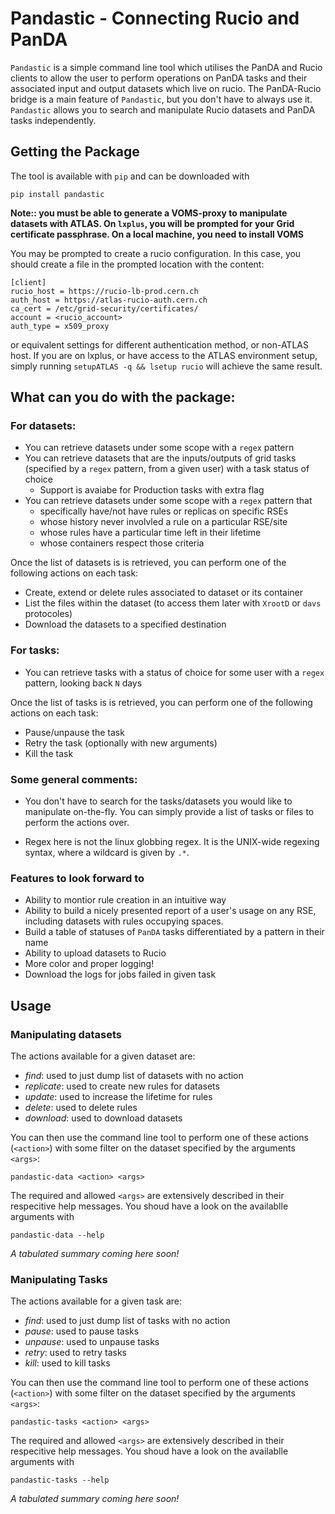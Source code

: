 # Pandastic - Connecting Rucio and PanDA

`Pandastic` is a simple command line tool which utilises the PanDA and Rucio clients to allow the user to perform operations on PanDA tasks and their associated input and output datasets which live on rucio.
The PanDA-Rucio bridge is a main feature of `Pandastic`, but you don't have to always use it.
`Pandastic` allows you to search and manipulate Rucio datasets and PanDA tasks independently.

## Getting the Package

The tool is available with `pip` and can be downloaded with

```
pip install pandastic
```

**Note:: you must be able to generate a VOMS-proxy to manipulate datasets with ATLAS. On `lxplus`, you will be prompted for your Grid certificate passphrase. On a local machine, you need to install VOMS**

You may be prompted to create a rucio configuration.
In this case, you should create a file in the prompted location with the content:
```
[client]
rucio_host = https://rucio-lb-prod.cern.ch
auth_host = https://atlas-rucio-auth.cern.ch
ca_cert = /etc/grid-security/certificates/
account = <rucio_account>
auth_type = x509_proxy
```
or equivalent settings for different authentication method, or non-ATLAS host.
If you are on lxplus, or have access to the ATLAS environment setup, simply running `setupATLAS -q && lsetup rucio` will achieve the same result. 

## What can you do with the package:

### For datasets:

- You can retrieve datasets under some scope with a `regex` pattern
- You can retrieve datasets that are the inputs/outputs of grid tasks (specified by a `regex` pattern, from a given user) with a task status of choice
    - Support is avaiabe for Production tasks with extra flag
- You can retrieve datasets under some scope with a `regex` pattern that
    - specifically have/not have rules or replicas on specific RSEs
    - whose history never involvled a rule on a particular RSE/site
    - whose rules have a particular time left in their lifetime
    - whose containers respect those criteria

Once the list of datasets is is retrieved, you can perform one of the following actions on each task:

- Create, extend or delete rules associated to dataset or its container
- List the files within the dataset (to access them later with `XrootD` or `davs` protocoles)
- Download the datasets to a specified destination

### For tasks:

- You can retrieve tasks with a status of choice for some user with a `regex` pattern, looking back `N` days

Once the list of tasks is is retrieved, you can perform one of the following actions on each task:

- Pause/unpause the task
- Retry the task (optionally with new arguments)
- Kill the task

### Some general comments:

- You don't have to search for the tasks/datasets you would like to manipulate on-the-fly. You can simply provide a list of tasks or files to perform the actions over.

- Regex here is not the linux globbing regex. It is the UNIX-wide regexing syntax, where a wildcard is given by `.*`.


### Features to look forward to

- Ability to montior rule creation in an intuitive way
- Ability to build a nicely presented report of a user's usage on any RSE, including datasets with rules occupying spaces.
- Build a table of statuses of `PanDA` tasks differentiated by a pattern in their name
- Ability to upload datasets to Rucio
- More color and proper logging!
- Download the logs for jobs failed in given task

## Usage

### Manipulating datasets

The actions available for a given dataset are:

- *find*:      used to just dump list of datasets with no action
- *replicate*: used to create new rules for datasets
- *update*:    used to increase the lifetime for rules
- *delete*:    used to delete rules
- *download*:  used to download datasets

You can then use the command line tool to perform one of these actions (`<action>`) with some filter on the dataset specified by the arguments `<args>`:

```
pandastic-data <action> <args>
```

The required and allowed `<args>` are extensively described in their respecitive help messages. You shoud have a look on the availablle arguments with
```
pandastic-data --help
```
*A tabulated summary coming here soon!*

### Manipulating Tasks

The actions available for a given task are:

- *find*:       used to just dump list of tasks with no action
- *pause*:      used to pause tasks
- *unpause*:    used to unpause tasks
- *retry*:      used to retry tasks
- *kill*:       used to kill tasks

You can then use the command line tool to perform one of these actions (`<action>`) with some filter on the dataset specified by the arguments `<args>`:

```
pandastic-tasks <action> <args>
```

The required and allowed `<args>` are extensively described in their respecitive help messages. You shoud have a look on the availablle arguments with
```
pandastic-tasks --help
```
*A tabulated summary coming here soon!*
